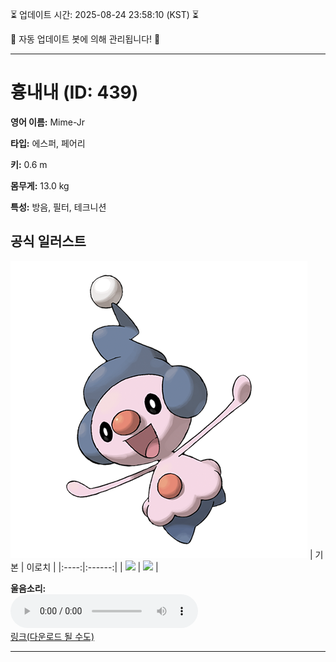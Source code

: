 
⏳ 업데이트 시간: 2025-08-24 23:58:10 (KST) ⏳

🤖 자동 업데이트 봇에 의해 관리됩니다! 🤖

---

# 흉내내 (ID: 439)
**영어 이름:** Mime-Jr

**타입:** 에스퍼, 페어리

**키:** 0.6 m

**몸무게:** 13.0 kg

**특성:** 방음, 필터, 테크니션

## 공식 일러스트
![](https://raw.githubusercontent.com/PokeAPI/sprites/master/sprites/pokemon/other/official-artwork/439.png)
| 기본 | 이로치 |
|:----:|:------:|
| <img src="https://raw.githubusercontent.com/PokeAPI/sprites/master/sprites/pokemon/439.png" width="200"> | <img src="https://raw.githubusercontent.com/PokeAPI/sprites/master/sprites/pokemon/shiny/439.png" width="200"> |

**울음소리:**<br><audio controls src="https://raw.githubusercontent.com/PokeAPI/cries/main/cries/pokemon/latest/439.ogg"></audio><br> [링크(다운로드 될 수도)](https://raw.githubusercontent.com/PokeAPI/cries/main/cries/pokemon/latest/439.ogg)


---
